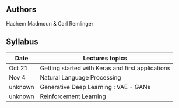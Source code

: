 ## Authors
Hachem Madmoun & Carl Remlinger

## Syllabus


| Date    | Lectures topics  | 
|-------- | ---------------- |
| Oct 21  | Getting started with Keras and first applications | 
| Nov 4   | Natural Language Processing | 
| unknown | Generative Deep Learning : VAE - GANs | 
| unknown | Reinforcement Learning | 
 


